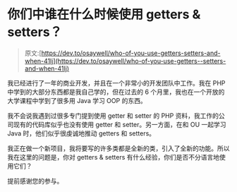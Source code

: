 # 你们中谁在什么时候使用 getters & setters？

> 原文:[https://dev.to/osaywell/who-of-you-use-getters-setters-and-when-41lj](https://dev.to/osaywell/who-of-you-use-getters--setters-and-when-41lj)

我已经进行了一年的商业开发，并且在一个非常小的开发团队中工作。我在 PHP 中学到的大部分东西都是我自己学的，但在过去的 6 个月里，我也在一个开放的大学课程中学到了很多用 Java 学习 OOP 的东西。

我不会说我遇到过很多专门提到使用 getter 和 setter 的 PHP 资料，我工作的公司现有的代码库似乎也没有使用 getter 和 setter。另一方面，在和 OU 一起学习 Java 时，他们似乎很虔诚地推动 getters 和 setters。

我正在做一个新项目，我将要写的许多类都是全新的类，引入了全新的功能。所以我在这里的问题是，你对 getters & setters 有什么经验，你们是否不分语言地使用它们？

提前感谢您的参与。